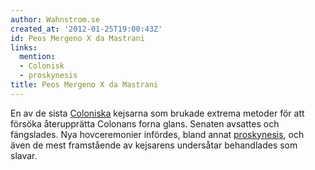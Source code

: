 ```yaml
---
author: Wahnstrom.se
created_at: '2012-01-25T19:00:43Z'
id: Peos Mergeno X da Mastrani
links:
  mention:
  - Colonisk
  - proskynesis
title: Peos Mergeno X da Mastrani
---
```


En av de sista [Coloniska] kejsarna som brukade extrema metoder för att försöka återupprätta
Colonans forna glans. Senaten avsattes och fängslades. Nya hovceremonier infördes, bland annat
[proskynesis], och även de mest framstående av kejsarens undersåtar behandlades som slavar.

  [Coloniska]: Colonisk
  [proskynesis]: proskynesis